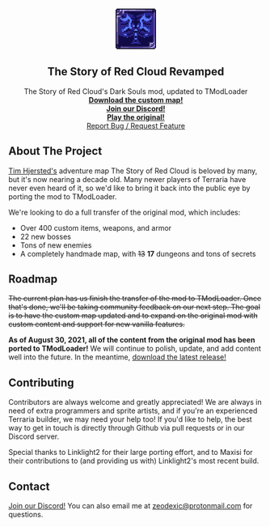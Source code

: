 <br />
<p align="center">
    <img src="icon.png" alt="tsorcRevampicon" width="80" height="80">

  <h2 align="center">The Story of Red Cloud Revamped</h3>

  <p align="center">
    The Story of Red Cloud's Dark Souls mod, updated to TModLoader 
    <br />
    <a href="https://github.com/timhjersted/tsorcDownload"><strong>Download the custom map!</strong></a>
    <br />
    <a href="https://discord.gg/tPkhZgJ"><strong>Join our Discord!</strong></a>
    <br />
    <a href="https://forums.terraria.org/index.php?threads/the-story-of-red-cloud-dark-souls-mod-2018-update.70670/"><strong>Play the original!</strong></a>
    <br />
    <a href="https://github.com/Zeodexic/tsorcRevamp/issues">Report Bug / Request Feature</a>
  </p>
</p>


## About The Project

[Tim Hjersted's](https://forums.terraria.org/index.php?members/tim-hjersted.57302/) adventure map The Story of Red Cloud is beloved by many, but it's now nearing a decade old. Many newer players of Terraria have never even heard of it, so we'd like to bring it back into the public eye by porting the mod to TModLoader.

We're looking to do a full transfer of the original mod, which includes:

* Over 400 custom items, weapons, and armor
* 22 new bosses
* Tons of new enemies
* A completely handmade map, with ~~13~~ **17** dungeons and tons of secrets


## Roadmap

~~The current plan has us finish the transfer of the mod to TModLoader. Once that's done, we'll be taking community feedback on our next step. The goal is to have the custom map updated and to expand on the original mod with custom content and support for new vanilla features.~~

**As of August 30, 2021, all of the content from the original mod has been ported to TModLoader!**
We will continue to polish, update, and add content well into the future. In the meantime, [download the latest release!](https://github.com/Zeodexic/tsorcRevamp/releases/)


## Contributing

Contributors are always welcome and greatly appreciated! We are always in need of extra programmers and sprite artists, and if you're an experienced Terraria builder, we may need your help too! If you'd like to help, the best way to get in touch is directly through Github via pull requests or in our Discord server.

Special thanks to Linklight2 for their large porting effort, and to Maxisi for their contributions to (and providing us with) Linklight2's most recent build.


## Contact

[Join our Discord!](https://discord.gg/tPkhZgJ)
You can also email me at zeodexic@protonmail.com for questions.
